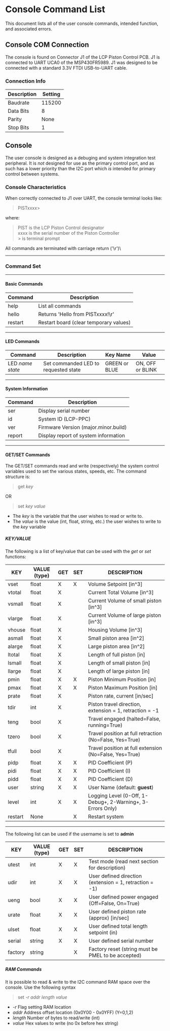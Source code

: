 # Console Command List

This document lists all of the user console commands, intended function, and associated errors.


## Console COM Connection
The console is found on Connector J1 of the LCP Piston Control PCB.  J1 is connected to UART UCA0 of the MSP430FR5989.  J1 was designed to be connected with a standard 3.3V FTDI USB-to-UART cable.

### Connection Info
| Description | Setting |
|---|---|
| Baudrate | 115200 |
| Data Bits | 8 |
| Parity | None |
| Stop Bits | 1 |


## Console
The user console is designed as a debuging and system integration test peripheral.  It is *not* designed
for use as the primary control port, and as such has a lower priority than the I2C port which *is* intended
for primary control between systems.

### Console Characteristics
When correctly connected to J1 over UART, the console terminal looks like:

>PISTxxxx>

where:<br>
>PIST is the LCP Piston Control designator <br>
>xxxx is the serial number of the Piston Controller <br>
> \> is terminal prompt


All commands are terminated with carriage return ('\r')\

___
### Command Set
---
#### Basic Commands
| Command | Description |
| --- | --- |
| help | List all commands |
| hello | Returns 'Hello from PISTxxxx!\r' |
| restart | Restart board (clear temporary values) |

---
#### LED Commands
| Command | Description | Key Name | Value |
|---|---|---|---|
| LED *name* *state* | Set commanded LED to requested state | GREEN or BLUE | ON, OFF or BLINK | 

---
#### System Information
| Command | Description | 
|---|---|
| ser | Display serial number |
| id | System ID (LCP-PPC) |
| ver | Firmware Version (major.minor.build) |
| report | Display report of system information |

---
#### GET/SET Commands 
The GET/SET commands read and write (respectively) the system control variables used to set the various states,
speeds, etc. The command structure is:

> get *key* 

OR

> set *key* *value*

* The *key* is the variable that the user wishes to read or write to.  
* The *value* is the value (int, float, string, etc.) the user wishes to write to the *key* variable



##### KEY/VALUE 
The following is a list of key/value that can be used with the *get* or *set* functions:

| **KEY** | **VALUE (type)** | **GET** | **SET** |  **DESCRIPTION** |
|---|---|---|---|---|
| vset | float | X | X | Volume Setpoint [in^3] |
| vtotal | float | X | | Current Total Volume [in^3] |
| vsmall | float | X |  | Current Volume of small piston [in^3] |
| vlarge | float | X |  | Current Volume of large piston [in^3] |
| vhouse | float | X |  | Housing Volume [in^3] | 
| asmall | float | X |  | Small piston area [in^2] | 
| alarge | float | X |  | Large piston area [in^2] |
| ltotal | float | X |  | Length of full piston [in] |
| lsmall | float | X |  | Length of small piston [in] |
| llarge | float | X |  | Length of large piston [in] |
| pmin | float | X | X | Piston Minimum Position [in] | 
| pmax | float | X | X | Piston Maximum Position [in] |
| prate | float | X |  | Piston rate, current [in/sec] |
| tdir | int | X |  | Piston travel direction, extension = 1, retraction = -1 |
| teng | bool | X |  | Travel engaged (halted=False, running=True) |
| tzero | bool | X |  | Travel position at full retraction (No=False, Yes=True) |
| tfull | bool | X |  | Travel position at full extension (No=False, Yes=True) |
| pidp | float | X | X | PID Coefficient (P) | 
| pidi | float | X | X | PID Coefficient (I) |
| pidd | float | X | X | PID Coefficient (D) | 
| user | string | X | X | User Name (default: **guest**) |
| level | int | X | X | Logging Level (0-Off, 1-Debug+, 2-Warning+, 3-Errors Only)|
| restart | None |  | X | Restart system |


---
The following list can be used if the username is set to **admin**

| **KEY** | **VALUE (type)** | **GET** | **SET** |  **DESCRIPTION** |
|---|---|---|---|---|
| utest | int | X | X | Test mode (read next section for description) |
| udir | int | X | X | User defined direction (extension = 1, retraction = -1) |
| ueng | bool | X | X| User defined power engaged (Off=False, On=True) |
| urate | float | X | X| User defined piston rate (approx) [in/sec] |
| ulset | float | X | X | User defined total length setpoint (in) |
| serial | string | X | X | User defined serial number |
| factory | string |  | X | Factory reset (string must be PMEL to be accepted) | 


##### RAM Commands
It is possible to read & write to the I2C command RAM space over the console.  Use the following syntax

> set *-r* *addr* *length* *value*

* *-r* Flag setting RAM location
* *addr* Address offset location (0x0Y00 - 0x0YFF) (Y=0,1,2)
* *length* Number of bytes to read/write (int)
* *value* Hex values to write (no 0x before hex string)



